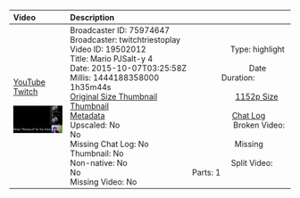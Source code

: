 |Video|Description|
|:---|:---|
|[YouTube](https://www.youtube.com/)<br>[Twitch](https://www.twitch.tv/videos/19502012)<br><br>[<img src="../../../../../75974647/videos/thumbnails_1152p/2015/10/1444188358000_2015_10_07T03_25_58Z_75974647_19502012_videos_thumbnails_1152p_thumb19502012-2048x1152.jpg" width="200">](https://www.youtube.com/)|Broadcaster ID: 75974647          Broadcaster: twitchtriestoplay<br>Video ID: 19502012             Type: highlight<br>Title: Mario PJSalt-y 4<br>Date: 2015-10-07T03:25:58Z        Date Millis: 1444188358000        Duration: 1h35m44s<br>[Original Size Thumbnail](../../../../../75974647/videos/thumbnails_orig/2015/10/1444188358000_2015_10_07T03_25_58Z_75974647_19502012_videos_thumbnails_orig_thumb19502012-0x0.jpg)          [1152p Size Thumbnail](../../../../../75974647/videos/thumbnails_1152p/2015/10/1444188358000_2015_10_07T03_25_58Z_75974647_19502012_videos_thumbnails_1152p_thumb19502012-2048x1152.jpg)<br>[Metadata](../../../../../75974647/videos/metadata/2015/10/1444188358000_2015_10_07T03_25_58Z_75974647_19502012_video_metadata.json)                 [Chat Log](../../../../../75974647/videos/chatlogs/2015/10/2015-10-07T03_25_58Z_75974647_19502012_chat.json)<br>Upscaled: No                Broken Video: No<br>Missing Chat Log: No           Missing Thumbnail: No<br>Non-native: No              Split Video: No               Parts: 1<br>Missing Video: No
